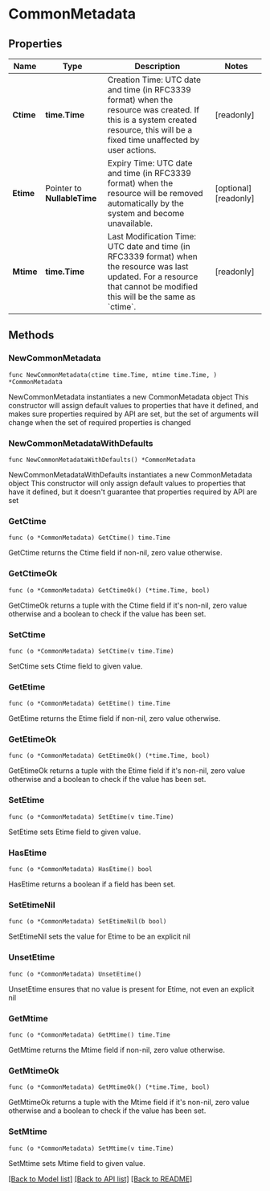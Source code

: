 <!--
Copyright (C) 2020-2023 Arm Limited or its affiliates and Contributors. All rights reserved.
SPDX-License-Identifier: Apache-2.0
-->
# CommonMetadata

## Properties

Name | Type | Description | Notes
------------ | ------------- | ------------- | -------------
**Ctime** | **time.Time** | Creation Time: UTC date and time (in RFC3339 format) when the resource was created. If this is a system created resource, this will be a fixed time unaffected by user actions. | [readonly] 
**Etime** | Pointer to **NullableTime** | Expiry Time: UTC date and time (in RFC3339 format) when the resource will be removed automatically by the system and become unavailable. | [optional] [readonly] 
**Mtime** | **time.Time** | Last Modification Time: UTC date and time (in RFC3339 format) when the resource was last updated. For a resource that cannot be modified this will be the same as &#x60;ctime&#x60;. | [readonly] 

## Methods

### NewCommonMetadata

`func NewCommonMetadata(ctime time.Time, mtime time.Time, ) *CommonMetadata`

NewCommonMetadata instantiates a new CommonMetadata object
This constructor will assign default values to properties that have it defined,
and makes sure properties required by API are set, but the set of arguments
will change when the set of required properties is changed

### NewCommonMetadataWithDefaults

`func NewCommonMetadataWithDefaults() *CommonMetadata`

NewCommonMetadataWithDefaults instantiates a new CommonMetadata object
This constructor will only assign default values to properties that have it defined,
but it doesn't guarantee that properties required by API are set

### GetCtime

`func (o *CommonMetadata) GetCtime() time.Time`

GetCtime returns the Ctime field if non-nil, zero value otherwise.

### GetCtimeOk

`func (o *CommonMetadata) GetCtimeOk() (*time.Time, bool)`

GetCtimeOk returns a tuple with the Ctime field if it's non-nil, zero value otherwise
and a boolean to check if the value has been set.

### SetCtime

`func (o *CommonMetadata) SetCtime(v time.Time)`

SetCtime sets Ctime field to given value.


### GetEtime

`func (o *CommonMetadata) GetEtime() time.Time`

GetEtime returns the Etime field if non-nil, zero value otherwise.

### GetEtimeOk

`func (o *CommonMetadata) GetEtimeOk() (*time.Time, bool)`

GetEtimeOk returns a tuple with the Etime field if it's non-nil, zero value otherwise
and a boolean to check if the value has been set.

### SetEtime

`func (o *CommonMetadata) SetEtime(v time.Time)`

SetEtime sets Etime field to given value.

### HasEtime

`func (o *CommonMetadata) HasEtime() bool`

HasEtime returns a boolean if a field has been set.

### SetEtimeNil

`func (o *CommonMetadata) SetEtimeNil(b bool)`

 SetEtimeNil sets the value for Etime to be an explicit nil

### UnsetEtime
`func (o *CommonMetadata) UnsetEtime()`

UnsetEtime ensures that no value is present for Etime, not even an explicit nil
### GetMtime

`func (o *CommonMetadata) GetMtime() time.Time`

GetMtime returns the Mtime field if non-nil, zero value otherwise.

### GetMtimeOk

`func (o *CommonMetadata) GetMtimeOk() (*time.Time, bool)`

GetMtimeOk returns a tuple with the Mtime field if it's non-nil, zero value otherwise
and a boolean to check if the value has been set.

### SetMtime

`func (o *CommonMetadata) SetMtime(v time.Time)`

SetMtime sets Mtime field to given value.



[[Back to Model list]](../README.md#documentation-for-models) [[Back to API list]](../README.md#documentation-for-api-endpoints) [[Back to README]](../README.md)


